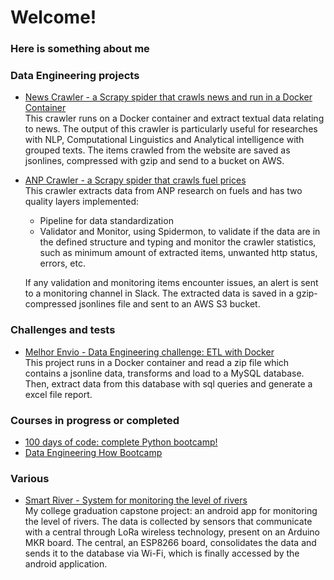 <!--
**icapetti/icapetti** is a ✨ _special_ ✨ repository because its `README.md` (this file) appears on your GitHub profile.

Here are some ideas to get you started:

- 🔭 I’m currently working on ...
- 🌱 I’m currently learning ...
- 📫 How to reach me: ...
- 😄 Pronouns: ...
- ⚡ Fun fact: ...
-->

# Welcome!
### Here is something about me

### Data Engineering projects
- [News Crawler - a Scrapy spider that crawls news and run in a Docker Container](https://github.com/icapetti/news-crawler)<br>
This crawler runs on a Docker container and extract textual data relating to news. The output of this crawler is particularly useful for researches with NLP, Computational Linguistics and Analytical intelligence with grouped texts. 
The items crawled from the website are saved as jsonlines, compressed with gzip and send to a bucket on AWS.

- [ANP Crawler - a Scrapy spider that crawls fuel prices](https://github.com/icapetti/anp-crawler)
<br>This crawler extracts data from ANP research on fuels and has two quality layers implemented: 
  - Pipeline for data standardization
  - Validator and Monitor, using Spidermon, to validate if the data are in the defined structure and typing and monitor the 
  crawler statistics, such as minimum amount of extracted items, unwanted http status, errors, etc.
    
  If any validation and monitoring items encounter issues, an alert is sent to a monitoring channel in Slack.
  The extracted data is saved in a gzip-compressed jsonlines file and sent to an AWS S3 bucket.

### Challenges and tests
- [Melhor Envio - Data Engineering challenge: ETL with Docker](https://github.com/icapetti/challenge-melhor-envio)<br>
This project runs in a Docker container and read a zip file which contains a jsonline data, transforms and load to a MySQL database. 
Then, extract data from this database with sql queries and generate a excel file report.

### Courses in progress or completed
- [100 days of code: complete Python bootcamp!](https://github.com/icapetti/100-days-of-code-python-bootcamp)
- [Data Engineering How Bootcamp](https://github.com/icapetti/data-engineering-how-bootcamp)

### Various
- [Smart River - System for monitoring the level of rivers](https://github.com/icapetti/tcc_arduino)
<br>My college graduation capstone project: an android app for monitoring the level of rivers. 
The data is collected by sensors that communicate with a central through LoRa wireless technology, present on an Arduino MKR board. 
The central, an ESP8266 board, consolidates the data and sends it to the database via Wi-Fi, which is finally accessed by the android application.

